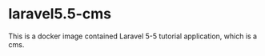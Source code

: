 # laravel5.5-cms
This is a docker image contained Laravel 5-5 tutorial application, which is a cms.
